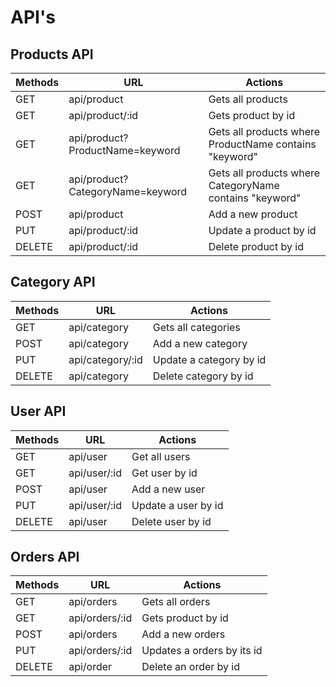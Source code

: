 # API's

## Products API

| Methods | URL | Actions |
| ------- | ---- | ------- |
| GET | api/product | Gets all products |
| GET | api/product/:id | Gets product by id |
| GET | api/product?ProductName=keyword | Gets all products where ProductName contains "keyword" |
| GET | api/product?CategoryName=keyword | Gets all products where CategoryName contains "keyword" |
| POST | api/product | Add a new product |
| PUT | api/product/:id | Update a product by id |
| DELETE | api/product/:id | Delete product by id |

## Category API

| Methods | URL | Actions |
| ------- | ---- | ------- |
| GET  | api/category | Gets all categories |
| POST | api/category | Add a new category |
| PUT | api/category/:id | Update a category by id |
| DELETE | api/category | Delete category by id |

## User API

| Methods | URL | Actions |
| ------- | ---- | ------- |
| GET | api/user | Get all users |
| GET | api/user/:id | Get user by id |
| POST | api/user | Add a new user |
| PUT | api/user/:id | Update a user by id |
| DELETE | api/user | Delete user by id |

## Orders API

| Methods | URL | Actions |
| ------- | ---- | ------- |
| GET | api/orders | Gets all orders |
| GET | api/orders/:id | Gets product by id |
| POST | api/orders | Add a new orders |
| PUT | api/orders/:id | Updates a orders by its id |
| DELETE | api/order | Delete an order by id |
